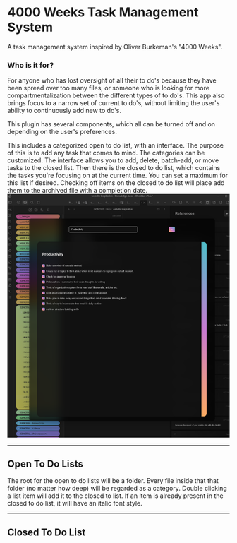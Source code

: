 
# 4000 Weeks Task Management System
A task management system inspired by Oliver Burkeman's "4000 Weeks".


### Who is it for?
For anyone who has lost oversight of all their to do's because they have been spread over too many files, or someone who is looking for more compartmentalization between the different types of to do's.
This app also brings focus to a narrow set of current to do's, without limiting the user's ability to continuously add new to do's.


This plugin has several components, which all can be turned off and on depending on the user's preferences.

This includes a categorized open to do list, with an interface. The purpose of this is to add any task that comes to mind. The categories can be customized. The interface allows you to add, delete, batch-add, or move tasks to the closed list.
Then there is the closed to do list, which contains the tasks you're focusing on at the current time. You can set a maximum for this list if desired. Checking off items on the closed to do list will place add them to the archived file with a completion date.
![alt text](image.png)

---

## Open To Do Lists

The root for the open to do lists will be a folder. Every file inside that that folder (no matter how deep) will be regarded as a category.
Double clicking a list item will add it to the closed to list. If an item is already present in the closed to do list, it will have an italic font style.

---
## Closed To Do List


